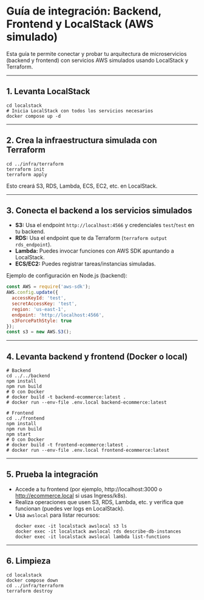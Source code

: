 # Guía de integración: Backend, Frontend y LocalStack (AWS simulado)

Esta guía te permite conectar y probar tu arquitectura de microservicios (backend y frontend) con servicios AWS simulados usando LocalStack y Terraform.

---

## 1. Levanta LocalStack

```
cd localstack
# Inicia LocalStack con todos los servicios necesarios
docker compose up -d
```

---

## 2. Crea la infraestructura simulada con Terraform

```
cd ../infra/terraform
terraform init
terraform apply
```
Esto creará S3, RDS, Lambda, ECS, EC2, etc. en LocalStack.

---

## 3. Conecta el backend a los servicios simulados

- **S3:** Usa el endpoint `http://localhost:4566` y credenciales `test`/`test` en tu backend.
- **RDS:** Usa el endpoint que te da Terraform (`terraform output rds_endpoint`).
- **Lambda:** Puedes invocar funciones con AWS SDK apuntando a LocalStack.
- **ECS/EC2:** Puedes registrar tareas/instancias simuladas.

Ejemplo de configuración en Node.js (backend):
```js
const AWS = require('aws-sdk');
AWS.config.update({
  accessKeyId: 'test',
  secretAccessKey: 'test',
  region: 'us-east-1',
  endpoint: 'http://localhost:4566',
  s3ForcePathStyle: true
});
const s3 = new AWS.S3();
```

---

## 4. Levanta backend y frontend (Docker o local)

```
# Backend
cd ../../backend
npm install
npm run build
# O con Docker
# docker build -t backend-ecommerce:latest .
# docker run --env-file .env.local backend-ecommerce:latest

# Frontend
cd ../frontend
npm install
npm run build
npm start
# O con Docker
# docker build -t frontend-ecommerce:latest .
# docker run --env-file .env.local frontend-ecommerce:latest
```

---

## 5. Prueba la integración

- Accede a tu frontend (por ejemplo, http://localhost:3000 o http://ecommerce.local si usas Ingress/k8s).
- Realiza operaciones que usen S3, RDS, Lambda, etc. y verifica que funcionan (puedes ver logs en LocalStack).
- Usa `awslocal` para listar recursos:
  ```
  docker exec -it localstack awslocal s3 ls
  docker exec -it localstack awslocal rds describe-db-instances
  docker exec -it localstack awslocal lambda list-functions
  ```

---

## 6. Limpieza

```
cd localstack
docker compose down
cd ../infra/terraform
terraform destroy
```


